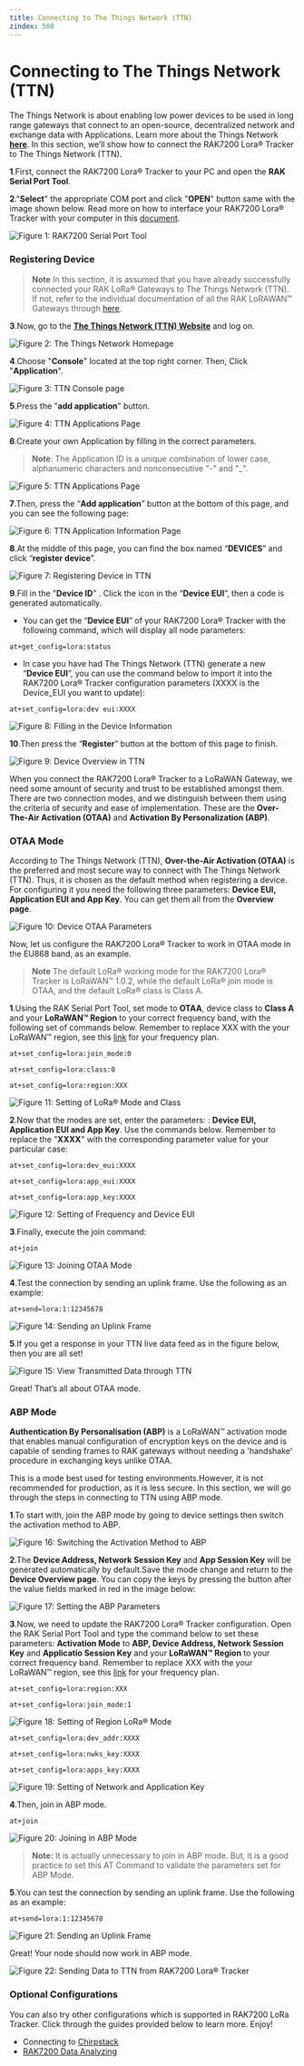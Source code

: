 ```yaml
---
title: Connecting to The Things Network (TTN)
zindex: 500
---
```

# Connecting to The Things Network (TTN)

The Things Network is about enabling low power devices to be used in long range gateways that connect to an open-source, decentralized network and exchange data with Applications. Learn more about the Things Network [**here**](https://www.thethingsnetwork.org/docs/). In this section, we’ll show how to connect the RAK7200 Lora® Tracker to The Things Network (TTN).

**1**.First, connect the RAK7200 Lora® Tracker to your PC and open the **RAK Serial Port Tool**.

**2**."**Select**" the appropriate COM port and click "**OPEN**" button same with the image shown below. Read more on how to interface your RAK7200 Lora® Tracker with your computer in this [document](https://doc.rakwireless.com/rak7200-lora---tracker/interfacing-with-rak7200-lora---tracker).

![Figure 1: RAK7200 Serial Port Tool](images/rak7200serialport.jpg)

### Registering Device

>**Note** In this section, it is assumed that you have already successfully connected your RAK LoRa® Gateways to The Things Network (TTN). If not, refer to the individual documentation of all the RAK LoRAWAN™ Gateways through [here](https://doc.rakwireless.com/).

**3**.Now, go to the [**The Things Network (TTN) Website**](https://www.thethingsnetwork.org/) and log on.

![Figure 2: The Things Network Homepage](images/ttnwelcome.jpg)

**4**.Choose "**Console**" located at the top right corner. Then, Click "**Application**".

![Figure 3: TTN Console page](images/ttnconsole.png)

**5**.Press the "**add application**" button.

![Figure 4: TTN Applications Page](images/ttnaddapplication.png)

**6**.Create your own Application by filling in the correct parameters.

>**Note**: The Application ID is a unique combination of lower case, alphanumeric characters and nonconsecutive "-" and "_".

![Figure 5: TTN Applications Page](images/ttnaddapplicationpage.png)

**7**.Then, press the “**Add application**” button at the bottom of this page, and you can see the following page:

![Figure 6: TTN Application Information Page](images/ttnapplicationinfo.png)

**8**.At the middle of this page, you can find the box named “**DEVICES**” and click “**register device**”.

![Figure 7: Registering Device in TTN](images/ttnregisterdevice.jpg)

**9**.Fill in the "**Device ID**" . Click the icon in the “**Device EUI**”, then a code is generated automatically.
* You can get the “**Device EUI**” of your RAK7200 Lora® Tracker with the following command, which will display all node parameters:
```
at+get_config=lora:status
```
* In case you have had The Things Network (TTN) generate a new “**Device EUI**”, you can use the command below to import it into the RAK7200 Lora® Tracker configuration parameters (XXXX is the Device_EUI you want to update):
```
at+set_config=lora:dev eui:XXXX
```

![Figure 8: Filling in the Device Information](images/ttndeviceinfo.png)

**10**.Then press the “**Register**” button at the bottom of this page to finish.

![Figure 9: Device Overview in TTN](images/ttndeviceoverview.png)

When you connect the RAK7200 Lora® Tracker to a LoRaWAN Gateway, we need some amount of security and trust to be established amongst them. There are two connection modes, and we distinguish between them using the criteria of security and ease of implementation. These are the **Over-The-Air Activation (OTAA)** and **Activation By Personalization (ABP)**.

### OTAA Mode

According to The Things Network (TTN), **Over-the-Air Activation (OTAA)** is the preferred and most secure way to connect with The Things Network (TTN). Thus, it is chosen as the default method when registering a device. For configuring it you need the following three parameters: **Device EUI, Application EUI and App Key**. You can get them all from the **Overview page**.

![Figure 10: Device OTAA Parameters](images/ttnotaaparam.png)

Now, let us configure the RAK7200 Lora® Tracker to work in OTAA mode in the EU868 band, as an example.

>**Note** The default LoRa® working mode for the RAK7200 Lora® Tracker is LoRaWAN™ 1.0.2, while the default LoRa® join mode is OTAA, and the default LoRa® class is Class A.

**1**.Using the RAK Serial Port Tool, set mode to **OTAA**, device class to **Class A** and your **LoRaWAN™ Region** to your correct frequency band, with the following set of commands below. Remember to replace XXX with the your LoRaWAN™ region, see this [link](https://www.thethingsnetwork.org/docs/lorawan/frequencies-by-country.html) for your frequency plan.
```
at+set_config=lora:join_mode:0
```
```
at+set_config=lora:class:0
```
```
at+set_config=lora:region:XXX
```
![Figure 11: Setting of LoRa® Mode and Class](images/otaamodeclassfreq.png)

**2**.Now that the modes are set, enter the parameters: : **Device EUI, Application EUI and App Key**. Use the commands below. Remember to replace the "**XXXX**" with the corresponding parameter value for your particular case:
```
at+set_config=lora:dev_eui:XXXX
```
```
at+set_config=lora:app_eui:XXXX
```
```
at+set_config=lora:app_key:XXXX
```

![Figure 12: Setting of Frequency and Device EUI](images/otaadeveuiappeuiappkey.png)

**3**.Finally, execute the join command:
```
at+join
```

![Figure 13: Joining OTAA Mode](images/otaajoinmode.png)

**4**.Test the connection by sending an uplink frame. Use the following as an example:
```
at+send=lora:1:12345678
```
![Figure 14: Sending an Uplink Frame](images/otaasenddata.png)

**5**.If you get a response in your TTN live data feed as in the figure below, then you are all set!

![Figure 15: View Transmitted Data through TTN](images/otaadatatransmitted.png)

Great! That’s all about OTAA mode.

### ABP Mode

**Authentication By Personalisation (ABP)** is a LoRaWAN™ activation mode that enables manual configuration of encryption keys on the device and is capable of sending frames to RAK gateways without needing a 'handshake' procedure in exchanging keys unlike OTAA.

This is a mode best used for testing environments.However, it is not recommended for production, as it is less secure. In this section, we will go through the steps in connecting to TTN using ABP mode.

**1**.To start with, join the ABP mode by going to device settings then switch the activation method to ABP.

![Figure 16: Switching the Activation Method to ABP](images/ttnabpmode.png)

**2**.The **Device Address, Network Session Key** and **App Session Key** will be generated automatically by default.Save the mode change and return to the **Device Overview page**. You can copy the keys by pressing the button after the value fields marked in red in the image below:

![Figure 17: Setting the ABP Parameters](images/ttnabpparam.png)

**3**.Now, we need to update the RAK7200 Lora® Tracker configuration. Open the RAK Serial Port Tool and type the command below to set these parameters: **Activation Mode** to **ABP, Device Address, Network Session Key** and **Applicatio Session Key** and your **LoRaWAN™ Region** to your correct frequency band. Remember to replace XXX with the your LoRaWAN™ region, see this [link](https://www.thethingsnetwork.org/docs/lorawan/frequencies-by-country.html) for your frequency plan.
```
at+set_config=lora:region:XXX
```
```
at+set_config=lora:join_mode:1
```
![Figure 18: Setting of Region LoRa® Mode](images/ttnabpfreqmode.png)
```
at+set_config=lora:dev_addr:XXXX
```
```
at+set_config=lora:nwks_key:XXXX
```
```
at+set_config=lora:apps_key:XXXX
```
![Figure 19: Setting of Network and Application Key](images/ttnabpdevaddrnwkskeyappskey.png)

**4**.Then, join in ABP mode.
```
at+join
```
![Figure 20: Joining in ABP Mode](images/tnnabpjoin.png)

>**Note:** It is actually unnecessary to join in ABP mode. But, it is a good practice to set this AT Command to validate the parameters set for ABP Mode.

**5**.You can test the connection by sending an uplink frame. Use the following as an example:
```
at+send=lora:1:12345678
```
![Figure 21: Sending an Uplink Frame](images/ttnabpsenddata.png)

Great! Your node should now work in ABP mode.

![Figure 22: Sending Data to TTN from RAK7200 Lora® Tracker](images/ttnabpreceivedata.png)

### Optional Configurations
You can also try other configurations which is supported in RAK7200 LoRa Tracker. Click through the guides provided below to learn more. Enjoy!
* Connecting to [Chirpstack](https://doc.rakwireless.com/rak7200-lora---tracker/connect-to-chirpstack)
* [RAK7200 Data Analyzing](https://doc.rakwireless.com/rak7200-lora---tracker/analyzing-the-data-from-rak7200)